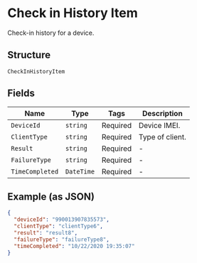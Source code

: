 
# Check in History Item

Check-in history for a device.

## Structure

`CheckInHistoryItem`

## Fields

| Name | Type | Tags | Description |
|  --- | --- | --- | --- |
| `DeviceId` | `string` | Required | Device IMEI. |
| `ClientType` | `string` | Required | Type of client. |
| `Result` | `string` | Required | - |
| `FailureType` | `string` | Required | - |
| `TimeCompleted` | `DateTime` | Required | - |

## Example (as JSON)

```json
{
  "deviceId": "990013907835573",
  "clientType": "clientType6",
  "result": "result8",
  "failureType": "failureType8",
  "timeCompleted": "10/22/2020 19:35:07"
}
```

